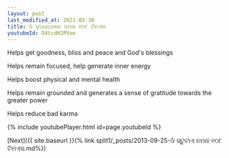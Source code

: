```yaml
---
layout: post
last_modified_at: 2021-03-30
title: ଓଁ ଵୃଦ୍ଧାତ୍ମନେ ନମାହ ୧୦୮ ଟିମଏସ
youtubeId: O4tcdH2PVoo
---
```

 
 
Helps get goodness, bliss and peace and God's blessings
 
Helps remain focused, help generate inner energy 
 
Helps boost physical and mental health 
 
Helps remain grounded and generates a sense of gratitude towards the greater power 
 
Helps reduce bad karma
 
 
 
 


{% include youtubePlayer.html id=page.youtubeId %}
 
[Next]({{ site.baseurl }}{% link  split1/_posts/2013-09-25-ଓଁ ସ୍ଟୁଟାଏ ନମାହ  ୧୦୮ ଟିମଏସ.md%})
 
